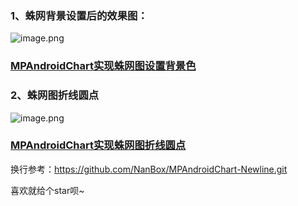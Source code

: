 ### 1、蛛网背景设置后的效果图：

![image.png](https://p9-juejin.byteimg.com/tos-cn-i-k3u1fbpfcp/eb0f51af80aa4e6d81b818846358e5b0~tplv-k3u1fbpfcp-watermark.image)

### [MPAndroidChart实现蛛网图设置背景色](https://juejin.cn/post/6938970334469029918/)


### 2、蛛网图折线圆点

![image.png](https://p9-juejin.byteimg.com/tos-cn-i-k3u1fbpfcp/7c3a592cc39c48939eca5ea1c3a8fa4f~tplv-k3u1fbpfcp-watermark.image)

### [MPAndroidChart实现蛛网图折线圆点](https://juejin.cn/post/6940138573085540389/)

换行参考：https://github.com/NanBox/MPAndroidChart-Newline.git

喜欢就给个star呗~
